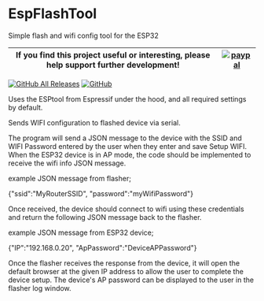 # EspFlashTool
Simple flash and wifi config tool for the ESP32 

|If you find this project useful or interesting, please help support further development!|[![paypal](https://www.paypalobjects.com/en_US/i/btn/btn_donate_SM.gif)](https://www.paypal.com/cgi-bin/webscr?cmd=_donations&business=graham.a.ross%40gmail.com&currency_code=CAD&source=url)|
|---|---|

[![GitHub All Releases](https://img.shields.io/github/downloads/ClassicDIY/EspFlashTool/total?style=for-the-badge)](https://github.com/ClassicDIY/EspFlashTool/releases)
[![GitHub](https://img.shields.io/github/license/ClassicDIY/EspFlashTool?style=for-the-badge)](https://github.com/ClassicDIY/EspFlashTool/blob/master/LICENSE)

Uses the ESPtool from Espressif under the hood, and all required settings by default.

Sends WIFI configuration to flashed device via serial.

The program will send a JSON message to the device with the SSID and WIFI Password entered by the user when they enter and save Setup WIFI.
When the ESP32 device is in AP mode, the code should be implemented to receive the wifi info JSON message.

example JSON message from flasher;

{"ssid":"MyRouterSSID", "password":"myWifiPassword"}

Once received, the device should connect to wifi using these credentials and return the following JSON message back to the flasher.

example JSON message from ESP32 device;

{"IP":"192.168.0.20", "ApPassword":"DeviceAPPassword"}

Once the flasher receives the response from the device, it will open the default browser at the given IP address to allow the user to complete the device setup.
The device's AP password can be displayed to the user in the flasher log window.
